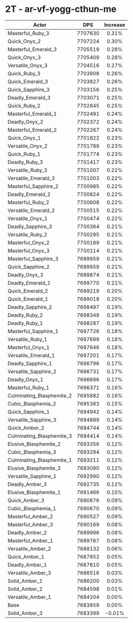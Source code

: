 # 2T - ar-vf-yogg-cthun-me
| Actor | DPS | Increase |
|---|:---:|:---:|
|Masterful_Ruby_3|7707630|0.31%|
|Quick_Onyx_2|7707224|0.30%|
|Masterful_Emerald_3|7705519|0.28%|
|Quick_Onyx_3|7705409|0.28%|
|Versatile_Onyx_3|7704516|0.27%|
|Quick_Ruby_3|7703908|0.26%|
|Quick_Emerald_3|7703827|0.26%|
|Quick_Sapphire_3|7703156|0.25%|
|Deadly_Emerald_3|7703071|0.25%|
|Quick_Ruby_2|7702845|0.25%|
|Masterful_Emerald_1|7702491|0.24%|
|Deadly_Onyx_2|7702372|0.24%|
|Masterful_Emerald_2|7702267|0.24%|
|Quick_Onyx_1|7701822|0.23%|
|Versatile_Onyx_2|7701789|0.23%|
|Quick_Ruby_1|7701774|0.23%|
|Deadly_Ruby_3|7701417|0.23%|
|Versatile_Ruby_3|7701007|0.22%|
|Versatile_Emerald_3|7701003|0.22%|
|Masterful_Sapphire_2|7700985|0.22%|
|Deadly_Emerald_2|7700824|0.22%|
|Masterful_Ruby_2|7700608|0.22%|
|Versatile_Emerald_2|7700515|0.22%|
|Versatile_Onyx_1|7700474|0.22%|
|Deadly_Sapphire_3|7700364|0.21%|
|Versatile_Ruby_2|7700295|0.21%|
|Masterful_Onyx_2|7700189|0.21%|
|Masterful_Onyx_3|7700114|0.21%|
|Masterful_Sapphire_3|7699959|0.21%|
|Quick_Sapphire_2|7699959|0.21%|
|Deadly_Onyx_3|7699874|0.21%|
|Deadly_Emerald_1|7699770|0.21%|
|Quick_Emerald_2|7699219|0.20%|
|Quick_Emerald_1|7699018|0.20%|
|Deadly_Sapphire_2|7698497|0.19%|
|Deadly_Ruby_2|7698348|0.19%|
|Deadly_Ruby_1|7698287|0.19%|
|Masterful_Sapphire_1|7697726|0.18%|
|Versatile_Ruby_1|7697699|0.18%|
|Masterful_Onyx_1|7697646|0.18%|
|Versatile_Emerald_1|7697201|0.17%|
|Deadly_Sapphire_1|7696796|0.17%|
|Versatile_Sapphire_2|7696731|0.17%|
|Deadly_Onyx_1|7696696|0.17%|
|Masterful_Ruby_1|7696371|0.16%|
|Culminating_Blasphemite_2|7695882|0.16%|
|Cubic_Blasphemia_2|7695363|0.15%|
|Quick_Sapphire_1|7694942|0.14%|
|Versatile_Sapphire_3|7694889|0.14%|
|Quick_Amber_2|7694744|0.14%|
|Culminating_Blasphemite_3|7694414|0.14%|
|Elusive_Blasphemite_2|7693356|0.12%|
|Cubic_Blasphemia_3|7693294|0.12%|
|Culminating_Blasphemite_1|7693211|0.12%|
|Elusive_Blasphemite_3|7693090|0.12%|
|Versatile_Sapphire_1|7692990|0.12%|
|Deadly_Amber_3|7692735|0.12%|
|Elusive_Blasphemite_1|7691466|0.10%|
|Quick_Amber_3|7690876|0.09%|
|Cubic_Blasphemia_1|7690670|0.09%|
|Masterful_Amber_2|7690527|0.09%|
|Masterful_Amber_3|7690169|0.08%|
|Deadly_Amber_2|7689996|0.08%|
|Masterful_Amber_1|7689767|0.08%|
|Versatile_Amber_2|7688132|0.06%|
|Quick_Amber_1|7687852|0.05%|
|Deadly_Amber_1|7687810|0.05%|
|Versatile_Amber_3|7686516|0.03%|
|Solid_Amber_1|7686200|0.03%|
|Solid_Amber_2|7684598|0.01%|
|Versatile_Amber_1|7684204|0.00%|
|Base|7683859|0.00%|
|Solid_Amber_3|7683399|-0.01%|
